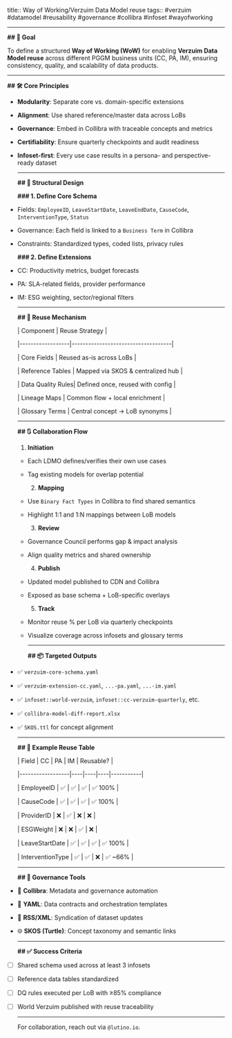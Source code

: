 title:: Way of Working/Verzuim Data Model reuse
tags:: #verzuim #datamodel #reusability #governance #collibra #infoset #wayofworking

- ---
  
  **## 🎯 Goal**
  
  To define a structured **Way of Working (WoW)** for enabling **Verzuim Data Model reuse** across different PGGM business units (CC, PA, IM), ensuring consistency, quality, and scalability of data products.
  
  ---
  
  **## 🛠 Core Principles**
- **Modularity**: Separate core vs. domain-specific extensions
- **Alignment**: Use shared reference/master data across LoBs
- **Governance**: Embed in Collibra with traceable concepts and metrics
- **Certifiability**: Ensure quarterly checkpoints and audit readiness
- **Infoset-first**: Every use case results in a persona- and perspective-ready dataset
  
  ---
  
  **## 📐 Structural Design**
  
  **### 1. Define Core Schema**
- Fields: `EmployeeID`, `LeaveStartDate`, `LeaveEndDate`, `CauseCode`, `InterventionType`, `Status`
- Governance: Each field is linked to a `Business Term` in Collibra
- Constraints: Standardized types, coded lists, privacy rules
  
  **### 2. Define Extensions**
- CC: Productivity metrics, budget forecasts
- PA: SLA-related fields, provider performance
- IM: ESG weighting, sector/regional filters
  
  ---
  
  **## 🔁 Reuse Mechanism**
  
  | Component         | Reuse Strategy                     |
  
  |------------------|------------------------------------|
  
  | Core Fields       | Reused as-is across LoBs           |
  
  | Reference Tables  | Mapped via SKOS & centralized hub |
  
  | Data Quality Rules| Defined once, reused with config   |
  
  | Lineage Maps      | Common flow + local enrichment     |
  
  | Glossary Terms    | Central concept → LoB synonyms     |
  
  ---
  
  **## 🔃 Collaboration Flow**
  
  1. **Initiation**
	- Each LDMO defines/verifies their own use cases
	- Tag existing models for overlap potential
	  
	  2. **Mapping**
	- Use `Binary Fact Types` in Collibra to find shared semantics
	- Highlight 1:1 and 1:N mappings between LoB models
	  
	  3. **Review**
	- Governance Council performs gap & impact analysis
	- Align quality metrics and shared ownership
	  
	  4. **Publish**
	- Updated model published to CDN and Collibra
	- Exposed as base schema + LoB-specific overlays
	  
	  5. **Track**
	- Monitor reuse % per LoB via quarterly checkpoints
	- Visualize coverage across infosets and glossary terms
	  
	  ---
	  
	  **## 📦 Targeted Outputs**
- ✅ `verzuim-core-schema.yaml`
- ✅ `verzuim-extension-cc.yaml`, `...-pa.yaml`, `...-im.yaml`
- ✅ `infoset::world-verzuim`, `infoset::cc-verzuim-quarterly`, etc.
- ✅ `collibra-model-diff-report.xlsx`
- ✅ `SKOS.ttl` for concept alignment
  
  ---
  
  **## 🧪 Example Reuse Table**
  
  | Field            | CC | PA | IM | Reusable? |
  
  |------------------|----|----|----|-----------|
  
  | EmployeeID       | ✅ | ✅ | ✅ | ✅ 100%    |
  
  | CauseCode        | ✅ | ✅ | ✅ | ✅ 100%    |
  
  | ProviderID       | ❌ | ✅ | ❌ | ❌         |
  
  | ESGWeight        | ❌ | ❌ | ✅ | ❌         |
  
  | LeaveStartDate   | ✅ | ✅ | ✅ | ✅ 100%    |
  
  | InterventionType | ✅ | ✅ | ❌ | ✅ ~66%    |
  
  ---
  
  **## 🧭 Governance Tools**
- 🔗 **Collibra**: Metadata and governance automation
- 🧾 **YAML**: Data contracts and orchestration templates
- 📡 **RSS/XML**: Syndication of dataset updates
- 🌐 **SKOS (Turtle)**: Concept taxonomy and semantic links
  
  ---
  
  **## ✅ Success Criteria**
- [ ] Shared schema used across at least 3 infosets
- [ ] Reference data tables standardized
- [ ] DQ rules executed per LoB with ≥85% compliance
- [ ] World Verzuim published with reuse traceability
  
  ---
  
  For collaboration, reach out via `@lutino.io`.